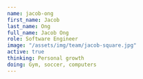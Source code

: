 ```yaml
---
name: jacob-ong
first_name: Jacob
last_name: Ong
full_name: Jacob Ong
role: Software Engineer
image: "/assets/img/team/jacob-square.jpg"
active: true
thinking: Personal growth
doing: Gym, soccer, computers
---
```

